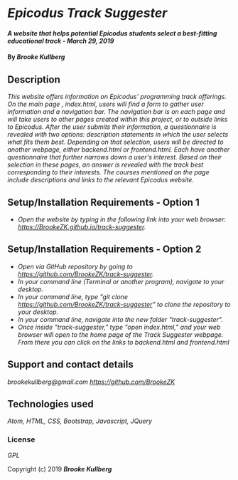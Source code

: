 # _Epicodus Track Suggester_

#### _A website that helps potential Epicodus students select a best-fitting educational track - March 29, 2019_

#### By _**Brooke Kullberg**_

## Description

_This website offers information on Epicodus' programming track offerings. On the main page , index.html, users will find a form to gather user information and a navigation bar. The navigation bar is on each page and will take users to other pages created within this project, or to outside links to Epicodus. After the user submits their information, a questionnaire is revealed with two options: description statements in which the user selects what fits them best. Depending on that selection, users will be directed to another webpage, either backend.html or frontend.html. Each have another questionnaire that further narrows down a user's interest. Based on their selection in these pages, an answer is revealed with the track best corresponding to their interests. The courses mentioned on the page include descriptions and links to the relevant Epicodus website._

## Setup/Installation Requirements - Option 1
* _Open the website by typing in the following link into your web browser: <https://BrookeZK.github.io/track-suggester>._

## Setup/Installation Requirements - Option 2

* _Open via GitHub repository by going to <https://github.com/BrookeZK/track-suggester>._
* _In your command line (Terminal or another program), navigate to your desktop._
* _In your command line, type "git clone https://github.com/BrookeZK/track-suggester" to clone the repository to your desktop._
* _In your command line, navigate into the new folder "track-suggester"._
* _Once inside "track-suggester," type "open index.html," and your web browser will open to the home page of the Track Suggester webpage. From there you can click on the links to backend.html and frontend.html_

## Support and contact details

_brookekullberg@gmail.com_
_https://github.com/BrookeZK_

## Technologies used

_Atom, HTML, CSS, Bootstrap, Javascript, JQuery_

### License

*GPL*

Copyright (c) 2019 **_Brooke Kullberg_**
